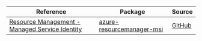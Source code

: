 | Reference | Package | Source |
|---|---|---|
|[Resource Management - Managed Service Identity](resourcemanager-msi-readme.md)|[azure-resourcemanager-msi](https://repo1.maven.org/maven2/com/azure/resourcemanager/azure-resourcemanager-msi)|[GitHub](https://github.com/Azure/azure-sdk-for-java/blob/main/sdk/resourcemanager/azure-resourcemanager-msi)|
